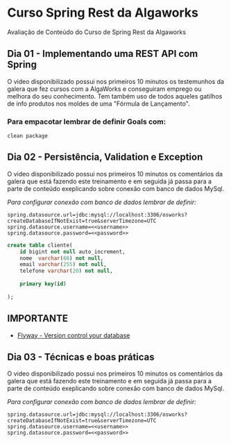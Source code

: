 # Curso Spring Rest da Algaworks

Avaliação de Conteúdo do Curso de Spring Rest da Algaworks

## Dia 01 - Implementando uma REST API com Spring

O video disponibilizado possui nos primeiros 10 minutos os testemunhos da galera que fez cursos com a AlgaWorks e conseguiram emprego ou melhora do seu conhecimento. Tem também uso de todos aqueles gatilhos de info produtos nos moldes de uma "Fórmula de Lançamento".

### Para empacotar lembrar de definir Goals com:

```
clean package
```


## Dia 02 - Persistência, Validation e Exception

O video disponibilizado possui nos primeiros 10 minutos os comentários da galera que está fazendo este treinamento e em seguida já passa para a parte de conteúdo exeplicando sobre conexão com banco de dados MySql.

*Para configurar conexão com banco de dados lembrar de definir:*

```
spring.datasource.url=jdbc:mysql://localhost:3306/osworks?createDatabaseIfNotExist=true&serverTimezone=UTC
spring.datasource.username=<<username>>
spring.datasource.password=<<password>>
```

```sql
create table cliente(
	id bigint not null auto_increment,
	nome  varchar(60) not null,
	email varchar(255) not null,
	telefone varchar(20) not null,
	
	primary key(id)
	
);
```

## IMPORTANTE

- [Flyway - Version control your database](http://flywaydb.org)

## Dia 03 - Técnicas e boas práticas

O video disponibilizado possui nos primeiros 10 minutos os comentários da galera que está fazendo este treinamento e em seguida já passa para a parte de conteúdo exeplicando sobre conexão com banco de dados MySql.

*Para configurar conexão com banco de dados lembrar de definir:*

```
spring.datasource.url=jdbc:mysql://localhost:3306/osworks?createDatabaseIfNotExist=true&serverTimezone=UTC
spring.datasource.username=<<username>>
spring.datasource.password=<<password>>
```